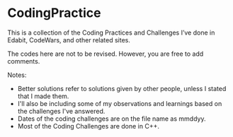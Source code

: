 # CodingPractice
This is a collection of the Coding Practices and Challenges I’ve done in Edabit, CodeWars, and other related sites.

The codes here are not to be revised.
However, you are free to add comments.

Notes:
- Better solutions refer to solutions given by other people, unless I stated that I made them.
- I'll also be including some of my observations and learnings based on the challenges I've answered.
- Dates of the coding challenges are on the file name as mmddyy.
- Most of the Coding Challenges are done in C++.
